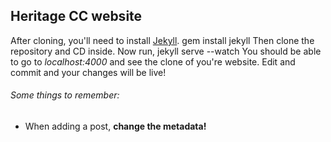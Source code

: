 <h2>Heritage CC website</h2>
After cloning, you'll need to install <a href=http://jekyllrb.com>Jekyll</a>.
  gem install jekyll
Then clone the repository and CD inside. Now run,
  jekyll serve --watch
You should be able to go to <i>localhost:4000</i> and see the clone of you're website. Edit and commit and your changes will be live!
<h6>Some things to remember:</h6>
<ul>
<li>When adding a post, <b>change the metadata!</b></li>
</ul>
